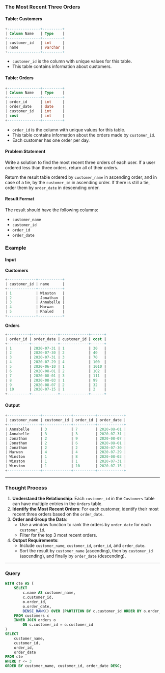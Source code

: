 ### The Most Recent Three Orders
#### Table: Customers

```sql
+---------------+---------+
| Column Name   | Type    |
+---------------+---------+
| customer_id   | int     |
| name          | varchar |
+---------------+---------+
```
- `customer_id` is the column with unique values for this table.
- This table contains information about customers.

#### Table: Orders

```sql
+---------------+---------+
| Column Name   | Type    |
+---------------+---------+
| order_id      | int     |
| order_date    | date    |
| customer_id   | int     |
| cost          | int     |
+---------------+---------+
```
- `order_id` is the column with unique values for this table.
- This table contains information about the orders made by `customer_id`.
- Each customer has one order per day.

#### Problem Statement

Write a solution to find the most recent three orders of each user. If a user ordered less than three orders, return all of their orders.

Return the result table ordered by `customer_name` in ascending order, and in case of a tie, by the `customer_id` in ascending order. If there is still a tie, order them by `order_date` in descending order.

#### Result Format
The result should have the following columns:
- `customer_name`
- `customer_id`
- `order_id`
- `order_date`

### Example

#### Input

**Customers**

```sql
+-------------+-----------+
| customer_id | name      |
+-------------+-----------+
| 1           | Winston   |
| 2           | Jonathan  |
| 3           | Annabelle |
| 4           | Marwan    |
| 5           | Khaled    |
+-------------+-----------+
```

**Orders**

```sql
+----------+------------+-------------+------+
| order_id | order_date | customer_id | cost |
+----------+------------+-------------+------+
| 1        | 2020-07-31 | 1           | 30   |
| 2        | 2020-07-30 | 2           | 40   |
| 3        | 2020-07-31 | 3           | 70   |
| 4        | 2020-07-29 | 4           | 100  |
| 5        | 2020-06-10 | 1           | 1010 |
| 6        | 2020-08-01 | 2           | 102  |
| 7        | 2020-08-01 | 3           | 111  |
| 8        | 2020-08-03 | 1           | 99   |
| 9        | 2020-08-07 | 2           | 32   |
| 10       | 2020-07-15 | 1           | 2    |
+----------+------------+-------------+------+
```

#### Output

```sql
+---------------+-------------+----------+------------+
| customer_name | customer_id | order_id | order_date |
+---------------+-------------+----------+------------+
| Annabelle     | 3           | 7        | 2020-08-01 |
| Annabelle     | 3           | 3        | 2020-07-31 |
| Jonathan      | 2           | 9        | 2020-08-07 |
| Jonathan      | 2           | 6        | 2020-08-01 |
| Jonathan      | 2           | 2        | 2020-07-30 |
| Marwan        | 4           | 4        | 2020-07-29 |
| Winston       | 1           | 8        | 2020-08-03 |
| Winston       | 1           | 1        | 2020-07-31 |
| Winston       | 1           | 10       | 2020-07-15 |
+---------------+-------------+----------+------------+
```

---

### Thought Process
1. **Understand the Relationship**: Each `customer_id` in the `Customers` table can have multiple entries in the `Orders` table.
2. **Identify the Most Recent Orders**: For each customer, identify their most recent three orders based on the `order_date`.
3. **Order and Group the Data**:
   - Use a window function to rank the orders by `order_date` for each `customer_id`.
   - Filter for the top 3 most recent orders.
4. **Output Requirements**:
   - Include `customer_name`, `customer_id`, `order_id`, and `order_date`.
   - Sort the result by `customer_name` (ascending), then by `customer_id` (ascending), and finally by `order_date` (descending).

---

### Query

```sql
WITH cte AS (
    SELECT 
        c.name AS customer_name,
        c.customer_id,
        o.order_id,
        o.order_date,
        DENSE_RANK() OVER (PARTITION BY c.customer_id ORDER BY o.order_date DESC) AS r
    FROM customers c
    INNER JOIN orders o
        ON c.customer_id = o.customer_id
)
SELECT 
    customer_name,
    customer_id,
    order_id,
    order_date
FROM cte 
WHERE r <= 3
ORDER BY customer_name, customer_id, order_date DESC;
